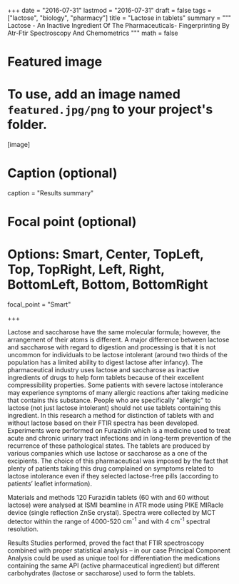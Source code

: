 
+++
date = "2016-07-31"
lastmod = "2016-07-31"
draft = false
tags = ["lactose", "biology", "pharmacy"]
title = "Lactose in tablets"
summary = """ Lactose - An Inactive Ingredient Of The Pharmaceuticals- Fingerprinting By Atr-Ftir Spectroscopy And Chemometrics
"""
math = false

# Featured image
# To use, add an image named `featured.jpg/png` to your project's folder. 
[image]
  # Caption (optional)
  caption = "Results summary"
  
  # Focal point (optional)
  # Options: Smart, Center, TopLeft, Top, TopRight, Left, Right, BottomLeft, Bottom, BottomRight
  focal_point = "Smart"

+++

Lactose and saccharose have the same molecular formula; however, the arrangement of their atoms is different. A major difference between lactose and saccharose with regard to digestion and processing is that it is not uncommon for individuals to be lactose intolerant (around two thirds of the population has a limited ability to digest lactose after infancy). The pharmaceutical industry uses lactose and saccharose as inactive ingredients of drugs to help form tablets because of their excellent compressibility properties. Some patients with severe lactose intolerance may experience symptoms of many allergic reactions after taking medicine that contains this substance. People who are specifically "allergic" to lactose (not just lactose intolerant) should not use tablets containing this ingredient. In this research a method for distinction of tablets with and without lactose based on their FTIR spectra has been developed. Experiments were performed on Furazidin which is a medicine used to treat acute and chronic urinary tract infections and in long-term prevention of the recurrence of these pathological states. The tablets are produced by various companies which use lactose or saccharose as a one of the excipients. The choice of this pharmaceutical was imposed by the fact that plenty of patients taking this drug complained on symptoms related to lactose intolerance even if they selected lactose-free pills (according to patients’ leaflet information).

Materials and methods
120 Furazidin tablets (60 with and 60 without lactose) were analysed at ISMI beamline in ATR mode using PIKE MIRacle device (single reflection ZnSe crystal). Spectra were collected by MCT detector within the range of 4000-520 cm<sup>-1</sup> and with 4 cm<sup>-1</sup> spectral resolution. 

Results
Studies performed, proved the fact that FTIR spectroscopy combined with proper statistical analysis – in our case Principal Component Analysis could be used as unique tool for differentiation the medications containing the same API (active pharmaceutical ingredient) but different carbohydrates (lactose or saccharose) used to form the tablets.
